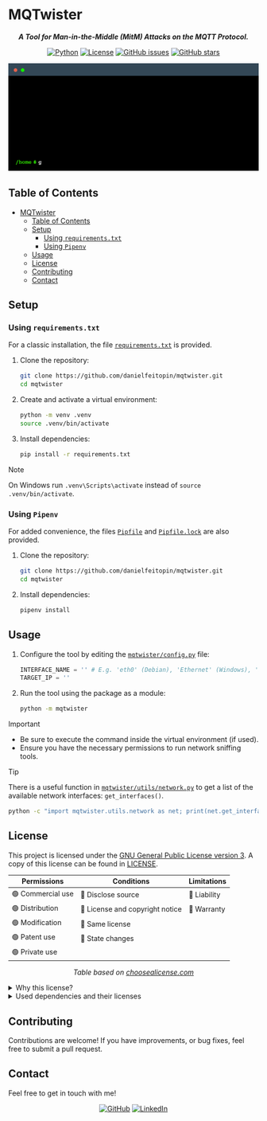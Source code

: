 # MQTwister

<div align="center">

***A Tool for Man-in-the-Middle (MitM) Attacks on the MQTT Protocol.***

[![Python](https://img.shields.io/badge/Python-black?logo=python&logoColor=white&labelColor=grey&color=%233776AB)](<#> "Python")
[![License](<https://img.shields.io/github/license/danielfeitopin/mqtwister>)](<LICENSE> "License")
[![GitHub issues](https://img.shields.io/github/issues/danielfeitopin/mqtwister)](<https://github.com/danielfeitopin/mqtwister> "Issues")
[![GitHub stars](https://img.shields.io/github/stars/danielfeitopin/mqtwister)](<https://github.com/danielfeitopin/mqtwister/stargazers> "Stars")

<div align="center" width="90%">

![Usage Example](./docs/img/readme-terminal.gif)

</div>

</div>

## Table of Contents

- [MQTwister](#mqtwister)
  - [Table of Contents](#table-of-contents)
  - [Setup](#setup)
    - [Using `requirements.txt`](#using-requirementstxt)
    - [Using `Pipenv`](#using-pipenv)
  - [Usage](#usage)
  - [License](#license)
  - [Contributing](#contributing)
  - [Contact](#contact)

## Setup

### Using `requirements.txt`

For a classic installation, the file [`requirements.txt`](requirements.txt) is provided.

1. Clone the repository:
    ```sh
    git clone https://github.com/danielfeitopin/mqtwister.git
    cd mqtwister
    ```

2. Create and activate a virtual environment:
    ```sh
    python -m venv .venv
    source .venv/bin/activate
    ```

3. Install dependencies:
    ```sh
    pip install -r requirements.txt
    ```

> [!NOTE]
> On Windows run `.venv\Scripts\activate` instead of `source .venv/bin/activate`.

### Using `Pipenv`

For added convenience, the files [`Pipfile`](Pipfile) and [`Pipfile.lock`](Pipfile.lock) are also provided.

1. Clone the repository:
    ```sh
    git clone https://github.com/danielfeitopin/mqtwister.git
    cd mqtwister
    ```

2. Install dependencies:
    ```sh
    pipenv install
    ```

## Usage

1. Configure the tool by editing the [`mqtwister/config.py`](mqtwister/config.py) file:

    ```python
    INTERFACE_NAME = '' # E.g. 'eth0' (Debian), 'Ethernet' (Windows), 'Wi-Fi' (Windows)
    TARGET_IP = ''
    ```

<!-- 1. Use `etterfilter` to compile the filter script:

    ```sh
    etterfilter filter.ecf -o filter.ef
    ``` -->

2. Run the tool using the package as a module:

    ```sh
    python -m mqtwister
    ```

> [!IMPORTANT]
> - Be sure to execute the command inside the virtual environment (if used).
> - Ensure you have the necessary permissions to run network sniffing tools.

> [!TIP]
>
> There is a useful function in [`mqtwister/utils/network.py`](mqtwister/utils/network.py) to get a list of the available network interfaces: `get_interfaces()`.
>
> ```sh
> python -c "import mqtwister.utils.network as net; print(net.get_interfaces())"
> ```

## License

This project is licensed under the [GNU General Public License version 3](<https://opensource.org/license/gpl-3-0>). A copy of this license can be found in [LICENSE](<LICENSE>).

<div align="center">

| Permissions      | Conditions                     | Limitations |
| ---------------- | ------------------------------ | ----------- |
| 🟢 Commercial use | 🔵 Disclose source              | 🔴 Liability |
| 🟢 Distribution   | 🔵 License and copyright notice | 🔴 Warranty  |
| 🟢 Modification   | 🔵 Same license                 |             |
| 🟢 Patent use     | 🔵 State changes                |             |
| 🟢 Private use    |                                |             |

_Table based on [choosealicense.com](<https://choosealicense.com/licenses/gpl-3.0/>)_

</div>

<details>
<summary>Why this license?</summary>

___

The decision to license this project under the GNU General Public License version 3 (GPLv3) is based on legal compatibility, ethical considerations, and long-term sustainability. Furthermore, given that the project incorporates dependencies licensed under GPLv2 and BSD-3-Clause, GPLv3 ensures compliance while preserving the core principles of open-source software.

Regarding the GPLv2-licensed dependency, the compatibility depends on whether it is distributed under "GPLv2 or later" or strictly "GPLv2 only." As this is the former case, adopting GPLv3 is a legally valid choice that allows for greater flexibility.

The inclusion of BSD-3-Clause-licensed components does not pose a conflict, as BSD-licensed software can be freely integrated into GPL-licensed projects. The permissive nature of BSD-3-Clause allows its code to be incorporated into projects under more restrictive copyleft licenses, such as GPLv3, without violating its terms.

___

</details>

<details>
<summary>Used dependencies and their licenses</summary>

___

<div align="center">

| Component | Version |                                       Licence                                        |
| :-------: | :-----: | :----------------------------------------------------------------------------------: |
|   scapy   |  2.6.1  |        [GPL-2.0 license](<https://github.com/secdev/scapy#GPL-2.0-1-ov-file>)        |
|  psutil   |  7.0.0  | [BSD-3-Clause license](<https://github.com/giampaolo/psutil#BSD-3-Clause-1-ov-file>) |

</div>

___

</details>

## Contributing

Contributions are welcome! If you have improvements, or bug fixes, feel free to submit a pull request.

## Contact

Feel free to get in touch with me!

<div align="center">

[![GitHub](https://img.shields.io/badge/GitHub-%23181717?style=for-the-badge&logo=github&logoColor=%23181717&color=white)](<https://github.com/danielfeitopin>)
[![LinkedIn](https://img.shields.io/badge/LinkedIn-white?style=for-the-badge&logo=linkedin&logoColor=white&color=%230A66C2)](<https://www.linkedin.com/in/danielfeitopin/>)

</div>
